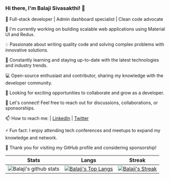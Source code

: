 ### Hi there, I'm Balaji Sivasakthi! 👋

🚀 Full-stack developer | Admin dashboard specialist | Clean code advocate

🔭 I'm currently working on building scalable web applications using Material UI and Redux.

💡 Passionate about writing quality code and solving complex problems with innovative solutions.

🌱 Constantly learning and staying up-to-date with the latest technologies and industry trends.

💻 Open-source enthusiast and contributor, sharing my knowledge with the developer community.

👯 Looking for exciting opportunities to collaborate and grow as a developer.

💬 Let's connect! Feel free to reach out for discussions, collaborations, or sponsorships.

📫 How to reach me: | [LinkedIn](https://www.linkedin.com/in/balajisivasakthi/) | [Twitter](https://twitter.com/balaji_jpeg)

⚡ Fun fact: I enjoy attending tech conferences and meetups to expand my knowledge and network.

🙏 Thank you for visiting my GitHub profile and considering sponsorship!


|  Stats      | Langs           | Streak  |
|:-------------:|:-------------:|:-----:|
| ![Balaji's github stats](https://github-readme-stats.vercel.app/api?username=balaji-sivasakthi&show_icons=true&title_color=74ff0a&icon_color=74ff0a&text_color=9f9f9f&bg_color=2D2D2D) | [![Balaji's Top Langs](https://github-readme-stats.vercel.app/api/top-langs/?username=balaji-sivasakthi&layout=compact&title_color=74ff0a&icon_color=74ff0a&text_color=9f9f9f&bg_color=2D2D2D)](https://github.com/balaji-sivasakthi?tab=repositories) | [![Balaji's Streak](https://github-readme-streak-stats.herokuapp.com?user=balaji-sivasakthi&theme=dark&date_format=M%20j%5B%2C%20Y%5D&ring=74FF0A&background=2D2D2D&currStreakLabel=74FF0A&fire=74FF0A&sideLabels=74FF0A)](https://git.io/streak-stats) |
